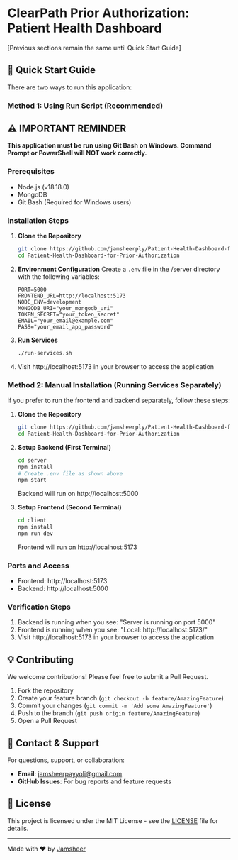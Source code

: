 # ClearPath Prior Authorization: Patient Health Dashboard

[Previous sections remain the same until Quick Start Guide]

## 🚀 Quick Start Guide

There are two ways to run this application:

### Method 1: Using Run Script (Recommended)

## ⚠️ IMPORTANT REMINDER

**This application must be run using Git Bash on Windows. Command Prompt or PowerShell will NOT work correctly.**

### Prerequisites

- Node.js (v18.18.0)
- MongoDB
- Git Bash (Required for Windows users)

### Installation Steps

1. **Clone the Repository**

   ```bash
   git clone https://github.com/jamsheerply/Patient-Health-Dashboard-for-Prior-Authorization.git
   cd Patient-Health-Dashboard-for-Prior-Authorization
   ```

2. **Environment Configuration**
   Create a `.env` file in the /server directory with the following variables:

   ```env
   PORT=5000
   FRONTEND_URL=http://localhost:5173
   NODE_ENV=development
   MONGODB_URI="your_mongodb_uri"
   TOKEN_SECRET="your_token_secret"
   EMAIL="your_email@example.com"
   PASS="your_email_app_password"
   ```

3. **Run Services**
   ```bash
   ./run-services.sh
   ```
4. Visit http://localhost:5173 in your browser to access the application

### Method 2: Manual Installation (Running Services Separately)

If you prefer to run the frontend and backend separately, follow these steps:

1. **Clone the Repository**

   ```bash
   git clone https://github.com/jamsheerply/Patient-Health-Dashboard-for-Prior-Authorization.git
   cd Patient-Health-Dashboard-for-Prior-Authorization
   ```

2. **Setup Backend (First Terminal)**

   ```bash
   cd server
   npm install
   # Create .env file as shown above
   npm start
   ```

   Backend will run on http://localhost:5000

3. **Setup Frontend (Second Terminal)**
   ```bash
   cd client
   npm install
   npm run dev
   ```
   Frontend will run on http://localhost:5173

### Ports and Access

- Frontend: http://localhost:5173
- Backend: http://localhost:5000

### Verification Steps

1. Backend is running when you see: "Server is running on port 5000"
2. Frontend is running when you see: "Local: http://localhost:5173/"
3. Visit http://localhost:5173 in your browser to access the application

## 💡 Contributing

We welcome contributions! Please feel free to submit a Pull Request.

1. Fork the repository
2. Create your feature branch (`git checkout -b feature/AmazingFeature`)
3. Commit your changes (`git commit -m 'Add some AmazingFeature'`)
4. Push to the branch (`git push origin feature/AmazingFeature`)
5. Open a Pull Request

## 📧 Contact & Support

For questions, support, or collaboration:

- **Email**: jamsheerpayyoli@gmail.com
- **GitHub Issues**: For bug reports and feature requests

## 📄 License

This project is licensed under the MIT License - see the [LICENSE](LICENSE) file for details.

---

Made with ❤️ by [Jamsheer](https://github.com/jamsheerply)

